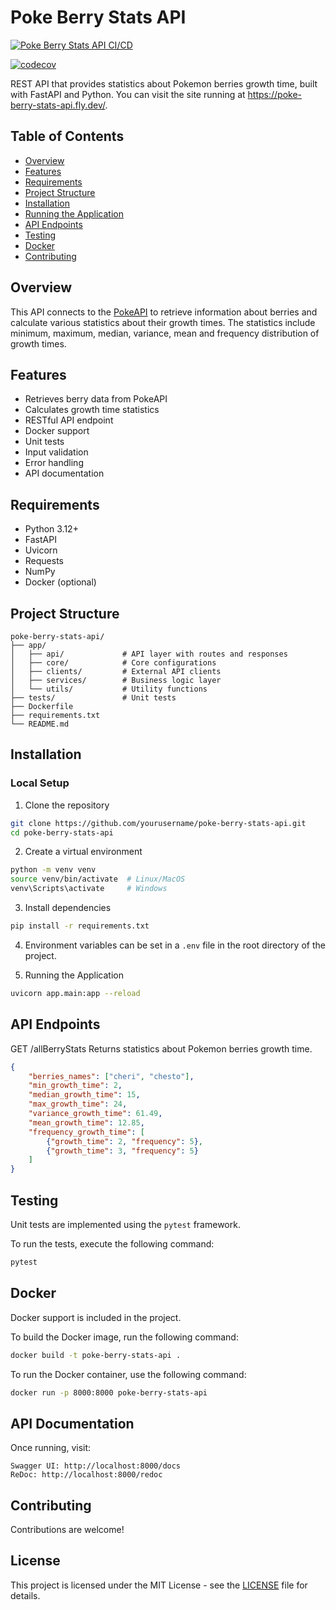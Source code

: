 # Poke Berry Stats API
[![Poke Berry Stats API CI/CD](https://github.com/davidgg090/poke-berry-stats-api-/actions/workflows/main.yml/badge.svg)](https://github.com/davidgg090/poke-berry-stats-api-/actions/workflows/main.yml)

[![codecov](https://codecov.io/gh/davidgg090/poke-berry-stats-api-/branch/main/graph/badge.svg?token=PX0UX2K36A)](https://codecov.io/gh/davidgg090/poke-berry-stats-api-)

REST API that provides statistics about Pokemon berries growth time, built with FastAPI and Python. You can visit the site running at https://poke-berry-stats-api.fly.dev/.

## Table of Contents
- [Overview](#overview)
- [Features](#features)
- [Requirements](#requirements)
- [Project Structure](#project-structure)
- [Installation](#installation)
- [Running the Application](#running-the-application)
- [API Endpoints](#api-endpoints)
- [Testing](#testing)
- [Docker](#docker)
- [Contributing](#contributing)

## Overview
This API connects to the [PokeAPI](https://pokeapi.co/) to retrieve information about berries and calculate various statistics about their growth times. The statistics include minimum, maximum, median, variance, mean and frequency distribution of growth times.

## Features
- Retrieves berry data from PokeAPI
- Calculates growth time statistics
- RESTful API endpoint
- Docker support
- Unit tests
- Input validation
- Error handling
- API documentation

## Requirements
- Python 3.12+
- FastAPI
- Uvicorn
- Requests
- NumPy
- Docker (optional)

## Project Structure

    poke-berry-stats-api/
    ├── app/
    │   ├── api/             # API layer with routes and responses
    │   ├── core/            # Core configurations
    │   ├── clients/         # External API clients
    │   ├── services/        # Business logic layer
    │   └── utils/           # Utility functions
    ├── tests/               # Unit tests
    ├── Dockerfile
    ├── requirements.txt
    └── README.md

## Installation

### Local Setup
1. Clone the repository
```bash
git clone https://github.com/yourusername/poke-berry-stats-api.git
cd poke-berry-stats-api
```
2. Create a virtual environment
```bash
python -m venv venv
source venv/bin/activate  # Linux/MacOS
venv\Scripts\activate     # Windows
```
3. Install dependencies
```bash
pip install -r requirements.txt
```

4. Environment variables can be set in a `.env` file in the root directory of the project.

5. Running the Application
```bash
uvicorn app.main:app --reload
```


## API Endpoints
GET /allBerryStats
Returns statistics about Pokemon berries growth time.

```json
{
    "berries_names": ["cheri", "chesto"],
    "min_growth_time": 2,
    "median_growth_time": 15,
    "max_growth_time": 24,
    "variance_growth_time": 61.49,
    "mean_growth_time": 12.85,
    "frequency_growth_time": [
        {"growth_time": 2, "frequency": 5},
        {"growth_time": 3, "frequency": 5}
    ]
}
```

## Testing
Unit tests are implemented using the `pytest` framework.

To run the tests, execute the following command:
```bash
pytest
```

## Docker
Docker support is included in the project.

To build the Docker image, run the following command:
```bash
docker build -t poke-berry-stats-api .
```

To run the Docker container, use the following command:
```bash
docker run -p 8000:8000 poke-berry-stats-api
```

## API Documentation
Once running, visit:
```
Swagger UI: http://localhost:8000/docs
ReDoc: http://localhost:8000/redoc
```

## Contributing
Contributions are welcome!

## License
This project is licensed under the MIT License - see the [LICENSE](LICENSE) file for details.